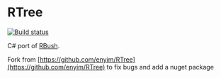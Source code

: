 RTree
=====

[![Build status](https://ci.appveyor.com/api/projects/status/j2avp93pimks10do?svg=true)](https://ci.appveyor.com/project/marchello2000/rtree)

C# port of [RBush](https://github.com/mourner/rbush/).

Fork from [https://github.com/enyim/RTree](https://github.com/enyim/RTree) to fix bugs and add a nuget package
